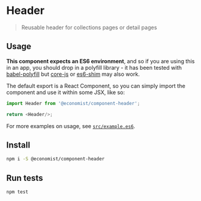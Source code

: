 
# Header
> Reusable header for collections pages or detail pages

## Usage

**This component expects an ES6 environment**, and so if you are using this in an app,
you should drop in a polyfill library - it has been tested with [babel-polyfill] but
[core-js] or [es6-shim] may also work.

[babel-polyfill]: https://babeljs.io/docs/usage/polyfill/
[core-js]: https://www.npmjs.com/package/core-js
[es6-shim]: https://www.npmjs.com/package/es6-shim

The default export is a React Component, so you can simply import the component and use
it within some JSX, like so:

```js
import Header from '@economist/component-header';

return <Header/>;
```

For more examples on usage, see [`src/example.es6`](./src/example.es6).

## Install

```bash
npm i -S @economist/component-header
```

## Run tests

```bash
npm test
```
